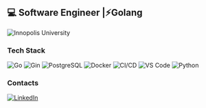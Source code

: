 ## 💻 Software Engineer |⚡Golang 

![Innopolis University](https://img.shields.io/badge/Innopolis%20University-Student-00cc99?style=for-the-badge)


<!--
**olesia8novoselova/olesia8novoselova** is a ✨ _special_ ✨ repository because its `README.md` (this file) appears on your GitHub profile.

Here are some ideas to get you started:

- 🔭 I’m currently working on ...
- 🌱 I’m currently learning ...
- 👯 I’m looking to collaborate on ...
- 🤔 I’m looking for help with ...
- 💬 Ask me about ...
- 📫 How to reach me: ...
- 😄 Pronouns: ...
- ⚡ Fun fact: ...
-->
### Tech Stack  
![Go](https://img.shields.io/badge/Go-ffb3ba?logo=go&logoColor=black)  ![Gin](https://img.shields.io/badge/Gin-ffdfba?logo=go&logoColor=black)  ![PostgreSQL](https://img.shields.io/badge/PostgreSQL-ffffba?logo=postgresql&logoColor=black)   ![Docker](https://img.shields.io/badge/Docker-b3ffff?logo=docker&logoColor=black)  ![CI/CD](https://img.shields.io/badge/CI/CD-babaff?logo=githubactions&logoColor=black)  ![VS Code](https://img.shields.io/badge/VS%20Code-dabaff?logo=visualstudiocode&logoColor=black)  ![Python](https://img.shields.io/badge/Python-ffc3e6?logo=python&logoColor=black)  

### Contacts
[![LinkedIn](https://img.shields.io/badge/LinkedIn-Olesia%20Novoselova-ffb3ba?style=for-the-badge&logo=linkedin)](https://www.linkedin.com/in/olesia-novoselova-6510b7346)  

